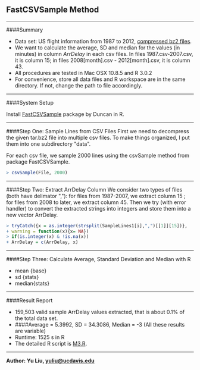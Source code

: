 FastCSVSample Method
---------------------
----

####Summary
* Data set: US flight information from 1987 to 2012, [compressed bz2 files].
* We want to calculate the average, SD and median for the values (in minutes) in column *ArrDelay* in each csv files. In files 1987.csv-2007.csv, it is column 15; in files 2008[month].csv - 2012[month].csv, it is column 43.
* All procedures are tested in Mac OSX 10.8.5 and R 3.0.2
* For convenience, store all data files and R workspace are in the same directory. If not, change the path to file accordingly.
---

####System Setup

Install [FastCSVSample](https://github.com/duncantl/FastCSVSample) package by Duncan in R.

----
####Step One: Sample Lines from CSV Files
First we need to decompress the given tar.bz2 file into multiple csv files. To make things organized, I put them into one subdirectory "data". 

For each csv file, we sample 2000 lines using the csvSample method from package FastCSVSample.
```R
> csvSample(File, 2000) 
```
-----
####Step Two: Extract ArrDelay Column
We consider two types of files (both have delimator ","): for files from 1987-2007, we extract column 15 ; for files from 2008 to later, we extract column 45. Then we try (with error handler) to convert the extracted strings into integers and store them into a new vector ArrDelay.
```R
> tryCatch({x = as.integer(strsplit(SampleLines1[i],",")[[1]][15])}, 
+ warning = function(x){x= NA})
> if(is.integer(x) & !is.na(x))
+ ArrDelay = c(ArrDelay, x)
```

----
####Step Three: Calculate Average, Standard Deviation and Median with R
* mean {base}
* sd {stats}
* median{stats}

---
####Result Report
* 159,503 valid sample ArrDelay values extracted, that is about 0.1% of the total data set.
* ####Average = 5.3992, SD = 34.3086, Median = -3 (All these results are variable)
* Runtime: 1525 s in R
* The detailed R script is [M3.R](https://github.com/eileenlyly/STA250HW1/blob/master/M3.R).
----
**Author: Yu Liu, [yuliu@ucdavis.edu](mailto:yuliu@ucdavis.edu)**

[compressed bz2 files]: http://eeyore.ucdavis.edu/stat250/Data/Airlines/Delays1987_2013.tar.bz2

    